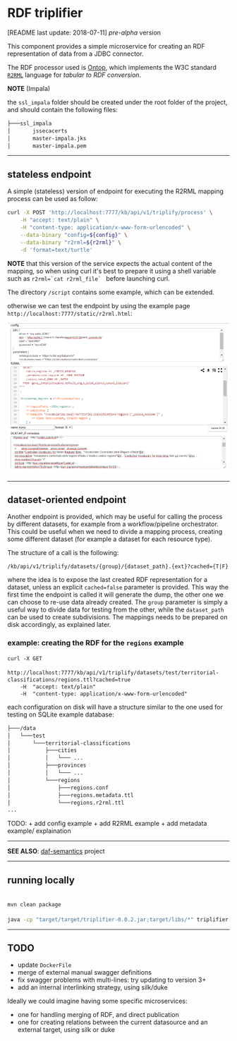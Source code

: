 
RDF triplifier
=========================

[README last update: 2018-07-11] *pre-alpha* version

This component provides a simple microservice for creating an RDF representation of data from a JDBC connector.

The RDF processor used is [Ontop](https://ontop.inf.unibz.it/), which implements the W3C standard [`R2RML`](https://www.w3.org/TR/r2rml/) language for *tabular to RDF conversion*.

**NOTE** (Impala)

the `ssl_impala` folder should be created under the root folder of the project, and should contain the following files:

```bash
├───ssl_impala
│       jssecacerts
│       master-impala.jks
│       master-impala.pem
```


* * *

## stateless endpoint

A simple (stateless) version of endpoint for executing the R2RML mapping process can be used as follow:


```bash
curl -X POST 'http://localhost:7777/kb/api/v1/triplify/process' \
	-H "accept: text/plain" \
	-H "content-type: application/x-www-form-urlencoded" \
	--data-binary "config=${config}" \
	--data-binary "r2rml=${r2rml}" \
	-d 'format=text/turtle'
```

**NOTE** that this version of the service expects the actual content of the mapping, so when using curl it's best to prepare it
using a shell variable such as ```r2rml=`cat r2rml_file` ``` before launching curl.

The directory `/script` contains some example, which can be extended.


otherwise we can test the endpoint by using the example page `http://localhost:7777/static/r2rml.html`:

![http_rdf_processor](./docs/img/http_rdf_processor.png)

----

## dataset-oriented endpoint

Another endpoint is provided, which may be useful for calling the process by different datasets, for example from a workflow/pipeline orchestrator.
This could be useful when we need to divide a mapping process, creating some different dataset (for example a dataset for each resource type).

The structure of a call is the following:
```
/kb/api/v1/triplify/datasets/{group}/{dataset_path}.{ext}?cached={T|F}
```

where the idea is to expose the last created RDF representation for a dataset, unless an explicit `cached=false` parameter is provided.
This way the first time the endpoint is called it will generate the dump, the other one we can choose to re-use data already created.
The `group` parameter is simply a useful way to divide data for testing from the other, while the `dataset_path` can be used to create subdivisions.
The mappings needs to be prepared on disk accordingly, as explained later.

### example: creating the RDF for the `regions` example
```
curl -X GET 
	http://localhost:7777/kb/api/v1/triplify/datasets/test/territorial-classifications/regions.ttl?cached=true 
	-H  "accept: text/plain" 
	-H  "content-type: application/x-www-form-urlencoded"
```

each configuration on disk will have a structure similar to the one used for testing on SQLite example database:

```bash
├───/data
│   └───test
│       └───territorial-classifications
│           ├───cities
│           │   └─── ...
│           ├───provinces
│           │   └─── ...
│           └───regions
│           	├───regions.conf
│               ├───regions.metadata.ttl
│               └───regions.r2rml.ttl
...
```

TODO: 
	+ add config example
	+ add R2RML example
	+ add metadata example/ explaination 

* * *

**SEE ALSO**: [daf-semantics](https://github.com/italia/daf-semantics) project


* * *

## running locally


```bash

mvn clean package

java -cp "target/target/triplifier-0.0.2.jar;target/libs/*" triplifier.main.MainHTTPTriplifier

```


* * *


## TODO

+ update `DockerFile`
+ merge of external manual swagger definitions
+ fix swagger problems with multi-lines: try updating to version 3+
+ add an internal interlinking strategy, using silk/duke

Ideally we could imagine having some specific microservices:
+ one for handling merging of RDF, and direct publication
+ one for creating relations between the current datasource and an external target, using silk or duke








